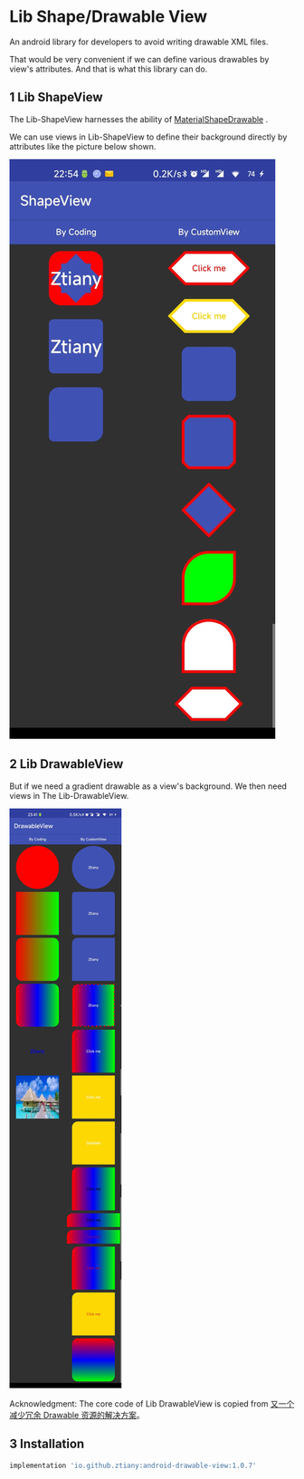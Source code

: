 # Lib Shape/Drawable View

An android library for developers to avoid writing drawable XML files.

That would be very convenient if we can define various drawables by view's attributes. And that is
what this library can do.

## 1 Lib ShapeView

The Lib-ShapeView harnesses the ability
of [MaterialShapeDrawable](https://developer.android.com/reference/com/google/android/material/shape/MaterialShapeDrawable)
.

We can use views in Lib-ShapeView to define their background directly by attributes like the picture
below shown.

![](shape-view.jpg)

## 2 Lib DrawableView

But if we need a gradient drawable as a view's background. We then need views in The
Lib-DrawableView.

![](drawable-view.jpg)

Acknowledgment: The core code of Lib DrawableView is copied from [又一个减少冗余 Drawable 资源的解决方案](https://mp.weixin.qq.com/s/qxMoI7UTw3WtiRR6oIDGKA)。

## 3  Installation

```groovy
implementation 'io.github.ztiany:android-drawable-view:1.0.7'
```
